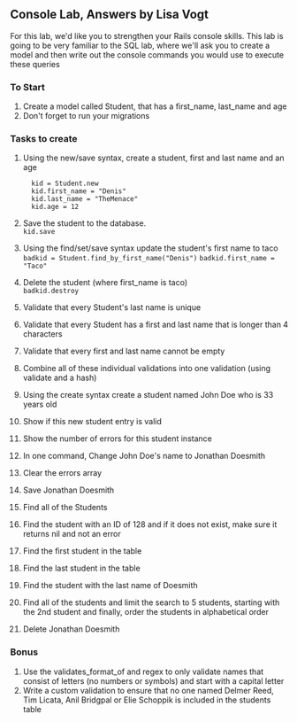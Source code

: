## Console Lab, Answers by Lisa Vogt

For this lab, we'd like you to strengthen your Rails console skills. This lab is going to be very familiar to the SQL lab, where we'll ask you to create a model and then write out the console commands you would use to execute these queries

### To Start

1. Create a model called Student, that has a first_name, last_name and age
2. Don't forget to run your migrations

### Tasks to create

1. Using the new/save syntax, create a student, first and last name and an age     

		 kid = Student.new
 		 kid.first_name = "Denis"
 		 kid.last_name = "TheMenace"
 		 kid.age = 12
 		
2. Save the student to the database.  
		`kid.save`

3. Using the find/set/save syntax update the student's first name to taco  
		`badkid = Student.find_by_first_name("Denis")`
		`badkid.first_name = "Taco"`
4. Delete the student (where first_name is taco)  
		`badkid.destroy`
5. Validate that every Student's last name is unique  

6. Validate that every Student has a first and last name that is longer than 4 characters
7. Validate that every first and last name cannot be empty
7. Combine all of these individual validations into one validation (using validate and a hash) 
8. Using the create syntax create a student named John Doe who is 33 years old
9. Show if this new student entry is valid
10. Show the number of errors for this student instance
11. In one command, Change John Doe's name to Jonathan Doesmith 
12. Clear the errors array
13. Save Jonathan Doesmith
15. Find all of the Students
16. Find the student with an ID of 128 and if it does not exist, make sure it returns nil and not an error
17. Find the first student in the table
18. Find the last student in the table
19. Find the student with the last name of Doesmith
21. Find all of the students and limit the search to 5 students, starting with the 2nd student and finally, order the students in alphabetical order
20. Delete Jonathan Doesmith

### Bonus
1. Use the validates_format_of and regex to only validate names that consist of letters (no numbers or symbols) and start with a capital letter
2. Write a custom validation to ensure that no one named Delmer Reed, Tim Licata, Anil Bridgpal or Elie Schoppik is included in the students table


